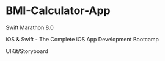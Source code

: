 # BMI-Calculator-App

Swift Marathon 8.0

iOS & Swift - The Complete iOS App Development Bootcamp

UIKit/Storyboard
